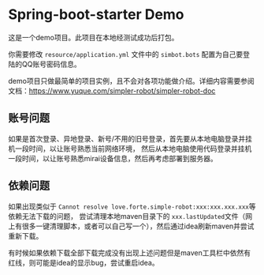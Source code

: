 # Spring-boot-starter Demo

这是一个demo项目。此项目在本地经测试成功后打包。

你需要修改 `resource/application.yml` 文件中的 `simbot.bots` 配置为自己要登陆的QQ账号密码信息。

demo项目只做最简单的项目实例，且不会对各项功能做介绍。详细内容需要参阅文档：https://www.yuque.com/simpler-robot/simpler-robot-doc


## 账号问题

如果是首次登录、异地登录、新号/不用的旧号登录，首先要从本地电脑登录并挂机一段时间，以让账号熟悉当前网络环境，
然后从本地电脑使用代码登录并挂机一段时间，以让账号熟悉mirai设备信息，然后再考虑部署到服务器。

## 依赖问题

如果出现类似于 `Cannot resolve love.forte.simple-robot:xxx:xxx.xxx.xxx`等依赖无法下载的问题，
尝试清理本地maven目录下的 `xxx.lastUpdated`文件（网上有很多一键清理脚本，或者可以自己写一个），然后通过idea刷新maven并尝试重新下载。

有时候如果依赖下载全部下载完成没有出现上述问题但是maven工具栏中依然有红线，则可能是idea的显示bug，尝试重启idea。




